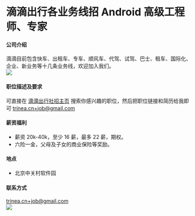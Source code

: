 滴滴出行各业务线招 Android 高级工程师、专家
==========

#### 公司介绍
滴滴目前包含快车、出租车、专车、顺风车、代驾、试驾、巴士、租车、国际化、企业、新业务等十几条业务线，欢迎加入我们。  
![](http://www.trinea.cn/wp-content/uploads/2016/10/mengdian2.jpg)  
#### 职位描述及要求
可直接在 [滴滴出行社招主页](http://job.xiaojukeji.com/social) 搜索你感兴趣的职位，然后把职位链接和简历给我即可 [trinea.cn+job@gmail.com](mailto:trinea.cn+job@gmail.com)  

#### 薪资福利
- 薪资 20k-40k，至少 16 薪，最多 22 薪，期权。  
- 六险一金，父母及子女的商业保险等奖励。   

#### 地点
- 北京中关村软件园  

#### 联系方式
[trinea.cn+job@gmail.com](mailto:trinea.cn+job@gmail.com)  
![](http://www.trinea.cn/wp-content/uploads/2016/10/mengdian3.jpg)  